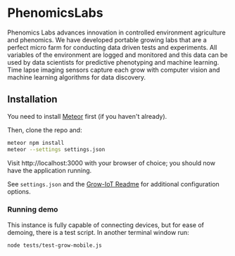 # PhenomicsLabs
Phenomics Labs advances innovation in controlled environment agriculture and phenomics. We have developed portable growing labs that are a perfect micro farm for conducting data driven tests and experiments. All variables of the environment are logged and monitored and this data can be used by data scientists for predictive phenotyping and machine learning. Time lapse imaging sensors capture each grow with computer vision and machine learning algorithms for data discovery.

## Installation

You need to install [Meteor](https://www.meteor.com/) first (if you haven't already).

Then, clone the repo and:

```bash
meteor npm install
meteor --settings settings.json
```

Visit http://localhost:3000 with your browser of choice; you should now have the application running.

See `settings.json` and the [Grow-IoT Readme](https://github.com/CommonGarden/Grow-IoT) for additional configuration options.

### Running demo

This instance is fully capable of connecting devices, but for ease of demoing, there is a test script. In another terminal window run:

```bash
node tests/test-grow-mobile.js
```
